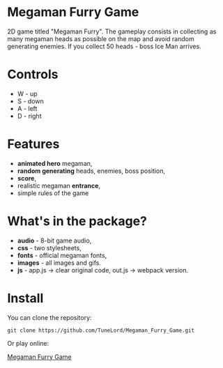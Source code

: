# Megaman Furry Game
2D game titled "Megaman Furry". The gameplay consists in collecting as many megaman heads as possible on the map and avoid random generating enemies. If you collect 50 heads - boss Ice Man arrives.

<strong><h1>Controls</h1></strong>
* W - up
* S - down
* A - left
* D - right

<strong><h1>Features</h1></strong>
* **animated hero** megaman, 
* **random generating** heads, enemies, boss position, 
* **score**, 
* realistic megaman **entrance**, 
* simple rules of the game 

<strong><h1>What's in the package?</h1></strong>
* **audio** - 8-bit game audio,
* **css** - two stylesheets,
* **fonts** - official megaman fonts,
* **images** - all images and gifs. 
* **js** - app.js -> clear original code, out.js -> webpack version.

<strong><h1>Install</h1></strong>
You can clone the repository:

`git clone https://github.com/TuneLord/Megaman_Furry_Game.git`

Or play online:

[Megaman Furry Game](https://tunelord.github.io/Megaman_Furry_Game/)
